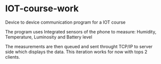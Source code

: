 # IOT-course-work
Device to device communication program for a IOT course

The program uses Integrated sensors of the phone to measure:
Humidity, Temperature, Luminosity and Battery level

The measurements are then queued and sent throught TCP/IP to server side which displays the data.
This iteration works for now with tops 2 clients.

